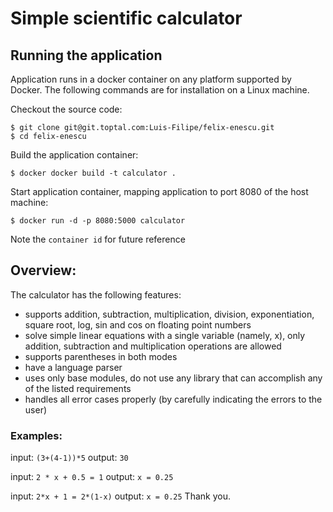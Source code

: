 # Simple scientific calculator

## Running the application

Application runs in a docker container on any platform supported by Docker. The following commands are for installation on a Linux machine.

Checkout the source code:
```
$ git clone git@git.toptal.com:Luis-Filipe/felix-enescu.git
$ cd felix-enescu
```

Build the application container:
```
$ docker docker build -t calculator .
```

Start application container, mapping application to port 8080 of the host machine:
```
$ docker run -d -p 8080:5000 calculator
```
Note the `container id` for future reference


## Overview:

The calculator has the following features:

- supports addition, subtraction, multiplication, division, exponentiation, square root, log, sin and cos on floating point numbers
- solve simple linear equations with a single variable (namely, x), only addition, subtraction and multiplication operations are allowed
- supports parentheses in both modes
- have a language parser
- uses only base modules, do not use any library that can accomplish any of the listed requirements
- handles all error cases properly (by carefully indicating the errors to the user)

### Examples:

input: `(3+(4-1))*5`
output: `30`

input: `2 * x + 0.5 = 1`
output: `x = 0.25`

input: `2*x + 1 = 2*(1-x)`
output: `x = 0.25`
Thank you.

